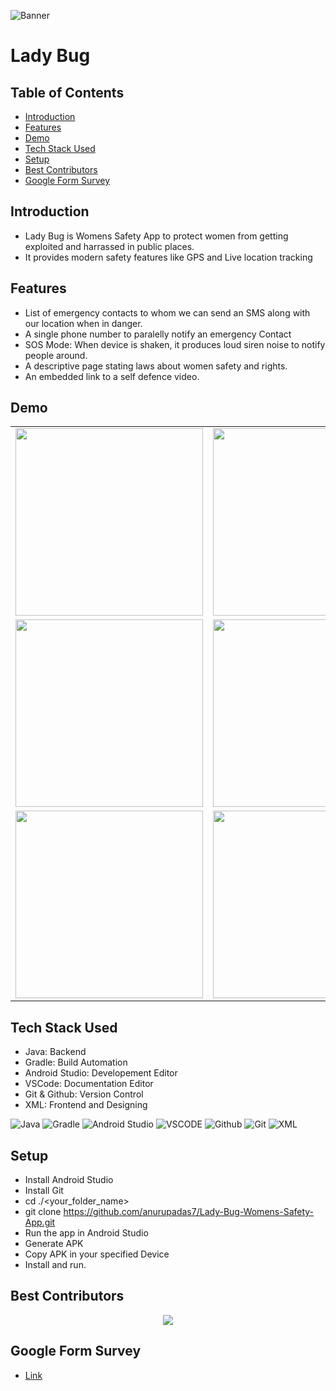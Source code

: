 ![Banner](https://user-images.githubusercontent.com/75939390/230777225-083fec61-2c39-47dc-8c27-91ba1749260f.jpg)

# Lady Bug

## Table of Contents

-   [Introduction](#introduction)
-   [Features](#features)
-   [Demo](#demo)
-   [Tech Stack Used](#tech-stack-used)
-   [Setup](#setup)
-   [Best Contributors](#best-contributors)
-	[Google Form Survey](#google-form-survey)

## Introduction

-   Lady Bug is Womens Safety App to protect women from getting exploited and harrassed in public places.
-   It provides modern safety features like GPS and Live location tracking

## Features

-   List of emergency contacts to whom we can send an SMS along with our location when in danger.
-   A single phone number to paralelly notify an emergency Contact
-   SOS Mode: When device is shaken, it produces loud siren noise to notify people around.
-   A descriptive page stating laws about women safety and rights.
-   An embedded link to a self defence video.

## Demo

<table>
  <tr>
    <td>
		<img src="https://user-images.githubusercontent.com/75939390/231066202-592a887f-1075-4d4b-ab3f-04f0104d93e6.jpg" width="300"/>
    </td>
    <td>
      	<img src="https://user-images.githubusercontent.com/75939390/231066204-06f6072d-ba40-4bfa-9e49-99361bd6dfda.jpg" width="300"/>
    </td>
    <td>
      	<img src="https://user-images.githubusercontent.com/75939390/231066212-6d50861a-d7a2-499d-974b-672ccdab45d5.jpg" width="300"/>
    </td>
  </tr>
  <tr>
    <td>
      	<img src="https://user-images.githubusercontent.com/75939390/231066217-f0ec6fee-bcc7-42a7-a21a-79b8264d9242.jpg" width="300"/>
    </td>
    <td>
      	<img src="https://user-images.githubusercontent.com/75939390/231066215-f04ece4a-328d-411a-9e59-233c2c0e5c1e.jpg" width="300"/>
    </td>
    <td>
      	<img src="https://user-images.githubusercontent.com/75939390/231066208-02b9ebd2-3be3-435a-bf4f-046497230de5.jpg" width="300"/>
    </td>
  </tr>
  <tr>
    <td>
      	<img src="https://user-images.githubusercontent.com/75939390/231066191-857cf01d-17ec-4231-8446-c2f8a895d9ed.jpg" width="300"/>
    </td>
    <td>
      	<img src="https://user-images.githubusercontent.com/75939390/231066207-08fc4410-77aa-49c2-9574-3c1361ee0e98.jpg" width="300"/>
    </td>
    <td>
	<img src="https://user-images.githubusercontent.com/75939390/231167927-d45d113d-e530-4f31-ac90-e4e0a611124a.JPG" width="300"/>
    </td>
  </tr>
</table>

## Tech Stack Used

-   Java: Backend
-   Gradle: Build Automation
-   Android Studio: Developement Editor
-   VSCode: Documentation Editor
-   Git & Github: Version Control
-   XML: Frontend and Designing

![Java](https://img.shields.io/badge/java-%23ED8B00.svg?style=for-the-badge&logo=java&logoColor=white) ![Gradle](https://img.shields.io/badge/Gradle-02303A.svg?style=for-the-badge&logo=Gradle&logoColor=white) ![Android Studio](https://img.shields.io/badge/Android%20Studio-3DDC84.svg?style=for-the-badge&logo=android-studio&logoColor=white) ![VSCODE](https://img.shields.io/badge/VSCode-%23007ACC.svg?style=for-the-badge&logo=visual-studio-code&logoColor=white) ![Github](https://img.shields.io/badge/GitHub-%23121011.svg?style=for-the-badge&logo=github&logoColor=white) ![Git](https://img.shields.io/badge/git-%23F05033.svg?style=for-the-badge&logo=git&logoColor=white) ![XML](https://img.shields.io/badge/XML-%234FC08D.svg?style=for-the-badge&logo=java&logoColor=white)

## Setup

- Install Android Studio
- Install Git
- cd ./<your_folder_name>
- git clone https://github.com/anurupadas7/Lady-Bug-Womens-Safety-App.git
- Run the app in Android Studio
- Generate APK
- Copy APK in your specified Device
- Install and run.

## Best Contributors

<div align="center">
    <a  href="https://github.com/anurupadas7/Lady-Bug-Womens-Safety-App/graphs/contributors">
        <img src="https://contrib.rocks/image?repo=anurupadas7/Lady-Bug-Womens-Safety-App" />
    </a>
</div>

## Google Form Survey

- [Link](https://docs.google.com/forms/d/e/1FAIpQLSd0tWSTzocPIQQxTiXAVLDaAsK7E5uMbgrJrHy_vwtNuBiT4g/viewform?usp=sf_link)
